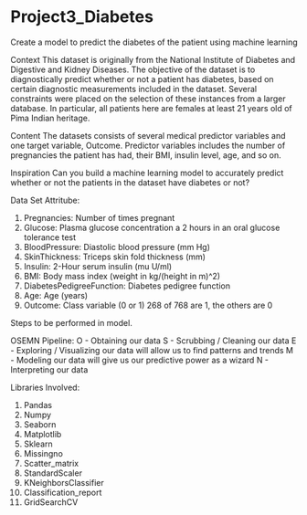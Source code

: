 # Project3_Diabetes
Create a model to predict the diabetes of the patient using machine learning

Context
This dataset is originally from the National Institute of Diabetes and Digestive and Kidney Diseases. The objective of the dataset is to diagnostically predict whether or not a patient has diabetes, based on certain diagnostic measurements included in the dataset. Several constraints were placed on the selection of these instances from a larger database. In particular, all patients here are females at least 21 years old of Pima Indian heritage.

Content
The datasets consists of several medical predictor variables and one target variable, Outcome. Predictor variables includes the number of pregnancies the patient has had, their BMI, insulin level, age, and so on.

Inspiration
Can you build a machine learning model to accurately predict whether or not the patients in the dataset have diabetes or not?

Data Set Attritube:
1. Pregnancies: Number of times pregnant
2. Glucose: Plasma glucose concentration a 2 hours in an oral glucose tolerance test
3. BloodPressure: Diastolic blood pressure (mm Hg)
4. SkinThickness: Triceps skin fold thickness (mm)
5. Insulin: 2-Hour serum insulin (mu U/ml) 
6. BMI: Body mass index (weight in kg/(height in m)^2)	
7. DiabetesPedigreeFunction: Diabetes pedigree function
8. Age: Age (years)
9. Outcome: Class variable (0 or 1) 268 of 768 are 1, the others are 0

Steps to be performed in model.

OSEMN Pipeline:
O - Obtaining our data
S - Scrubbing / Cleaning our data
E - Exploring / Visualizing our data will allow us to find patterns and trends
M - Modeling our data will give us our predictive power as a wizard
N - Interpreting our data

Libraries Involved:

1. Pandas
2. Numpy
3. Seaborn
4. Matplotlib
5. Sklearn
6. Missingno 
7. Scatter_matrix
8. StandardScaler
9. KNeighborsClassifier
10. Classification_report
11. GridSearchCV
